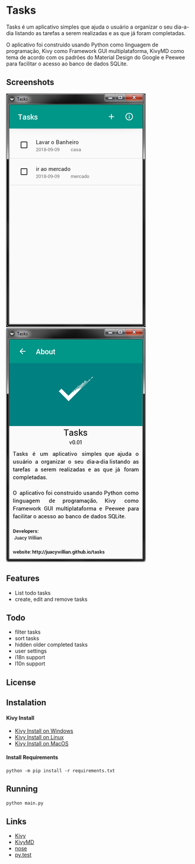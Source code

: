 # Tasks

Tasks é um aplicativo simples que ajuda o usuário a organizar o seu dia-a-dia listando as tarefas a serem realizadas e as que já foram completadas.

O aplicativo foi construido usando Python como linguagem de programação, Kivy como Framework GUI multiplataforma, KivyMD como tema de acordo com os padrões do Material Design do Google e Peewee para facilitar o acesso ao banco de dados SQLite.

## Screenshots

![Home Screen](data/screenshots/home_screen_v.01.png "Home Screen")
![About Screen](data/screenshots/about_screen_v.01.png "About Screen")


## Features
* List todo tasks
* create, edit and remove tasks

## Todo
* filter tasks
* sort tasks
* hidden older completed tasks
* user settings
* i18n support
* l10n support

## License

## Instalation

#### Kivy Install
* [Kivy Install on Windows](https://kivy.org/doc/stable/installation/installation-windows.html#installation)
* [Kivy Install on Linux](https://kivy.org/doc/stable/installation/installation-linux.html)
* [Kivy Install on MacOS](https://kivy.org/doc/stable/installation/installation-osx.html)

#### Install Requirements
```
python -m pip install -r requirements.txt
```

## Running

```
python main.py
```

## Links
* [Kivy]( https://github.com/kivy/kivy)
* [KivyMD](https://gitlab.com/kivymd/kivymd)
* [nose]( https://github.com/nose-devs/nose/)
* [py.test]( http://pytest.org/latest/)
